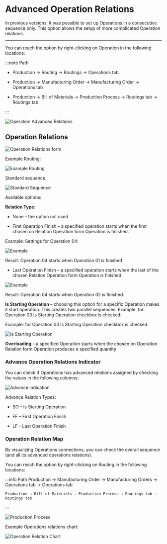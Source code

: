 # Advanced Operation Relations

In previous versions, it was possible to set up Operations in a consecutive sequence only. This option allows the setup of more complicated Operation relations.

---

You can reach the option by right-clicking on Operation in the following locations:

:::note Path

- Production → Routing → Routings → Operations tab

- Production → Manufacturing Order → Manufacturing Order → Operations tab

- Production → Bill of Materials → Production Process → Routings tab → Routings tab

:::

![Operation Advanced Relations](./media/operation-advanced-relations.png)

## Operation Relations

![Operation Relations form](./media/operation-relations-form.png)

Example Routing:

![Example Routing](./media/example-routing.png)

Standard sequence:

![Standard Sequence](./media/standard-sequence.png)

Available options:

**Relation Type**:

- None – the option not used

- First Operation Finish – a specified operation starts when the first chosen on Relation Operation form Operation is finished.

 Example:
 Settings for Operation 04:

 ![Example](./media/advanced-relations-example-1.png)

 Result: Operation 04 starts when Operation 01 is finished

- Last Operation Finish – a specified operation starts when the last of the chosen Relation Operation form Operation is finished

 ![Example](./media/advanced-relations-example-2.png)

 Result: Operation 04 starts when Operation 02 is finished.

**Is Starting Operation** – choosing this option for a specific Operation makes it start operation. This creates two parallel sequences.
Example: for Operation 03 Is Starting Operation checkbox is checked:

Example:
for Operation 03 Is Starting Operation checkbox is checked:

![Is Starting Operation](./media/is-starting-operation.png)


**Overloading** – a specified Operation starts when the chosen on Operation Relation form Operation produces a specified quantity

### Advance Operation Relations Indicator

You can check if Operations has advanced relations assigned by checking the values in the following columns:

![Advance indication](./media/advance-relation-indication.png)

Advance Relation Types:

- SO – Is Starting Operation

- FF – First Operation Finish

- LF – Last Operation Finish

### Operation Relation Map

By visualizing Operations connections, you can check the overall sequence (and all its advanced operations relations).

You can reach the option by right-clicking on Routing in the following locations:

:::info Path
    Production  → Manufacturing Order → Manufacturing Orders → Operations tab → Operations tab

    Production → Bill of Materials → Production Process → Routings tab → Routings tab
:::

![Production Process](./media/production-process-context-menu.png)

Example Operations relations chart:

![Operation Relation Chart](./media/operation-relation-map.png)
